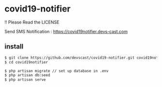 # covid19-notifier

!! Please Read the LICENSE

Send SMS Notification : https://covid19notifier.devs-cast.com

## install
```bash
$ git clone https://github.com/devscast/covid19-notifier.git covid19notifier
$ cd covid19notifier

$ php artisan migrate // set up database in .env
$ php artisan db:seed
$ php artisan serve
```
